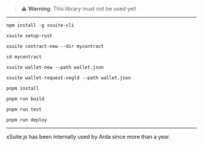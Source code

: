 > :warning: **Warning**: This library must not be used yet!

---

```
npm install -g xsuite-cli
```

```
xsuite setup-rust
```

```
xsuite contract-new --dir mycontract
```

```
cd mycontract
```

```
xsuite wallet-new --path wallet.json
```

```
xsuite wallet-request-xegld --path wallet.json
```

```
pnpm install
```

```
pnpm run build
```

```
pnpm run test
```

```
pnpm run deploy
```

---

xSuite.js has been internally used by Arda since more than a year.
